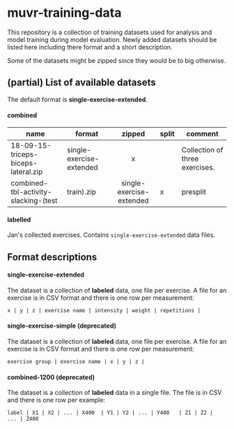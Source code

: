 # muvr-training-data

This repository is a collection of training datasets used for analysis and model training during model evaluation. 
Newly added datasets should be listed here including there format and a short description.

Some of the datasets might be zipped since they would be to big otherwise.

## (partial) List of available datasets

The default format is **single-exercise-extended**. 

#### combined

| name                                         	| format                 	| zipped 	| split    	| comment                                                                	|
|----------------------------------------------	|------------------------	|:------:	|----------	|------------------------------------------------------------------------	|
| 18-09-15-triceps-biceps-lateral.zip 	| single-exercise-extended 	|    x   	|          	| Collection of three exercises.                                         	|
| combined-tbl-activity-slacking-(test|train).zip  	| single-exercise-extended 	|    x   	| presplit 	| Combination of activity data and triceps-biceps-lateral |

#### labelled
Jan's collected exercises. Contains `single-exercise-extended` data files.

## Format descriptions

#### single-exercise-extended
The dataset is a collection of **labeled** data, one file per exercise. A file for an exercise is in CSV format and there is one row per measurement:
```
x | y | z | exercise name | intensity | weight | repetitions |
```

#### single-exercise-simple (deprecated)
The dataset is a collection of **labeled** data, one file per exercise. A file for an exercise is in CSV format and there is one row per measurement:
```
exercise group | exercise name | x | y | z |
```

#### combined-1200 (deprecated)
The dataset is a collection of **labeled** data in a single file. The file is in CSV and there is one row per example:
```
label | X1 | X2 | ... | X400  | Y1 | Y2 | ... | Y400   | Z1 | Z2 | ... | Z400 
```
